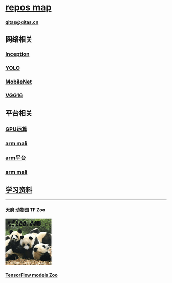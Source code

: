 ﻿# [repos map](https://github.com/tfzoo/repomap) 

#### qitas@qitas.cn

## 网络相关

### [Inception](https://github.com/tfzoo/Inception) 

### [YOLO](https://github.com/tfzoo/YOLO) 

### [MobileNet](https://github.com/tfzoo/MobileNet) 

### [VGG16](https://github.com/tfzoo/VGG16) 

## 平台相关

### [GPU运算](https://github.com/tfzoo/GPU) 

### [arm mali](https://github.com/tfzoo/mali) 

### [arm平台](https://github.com/tfzoo/arm) 

### [arm mali](https://github.com/tfzoo/mali) 


## [学习资料](https://github.com/tfzoo/samples) 

---

#### 天府 动物园 TF Zoo
[![sites](tfzoo/tfzoo.png)](http://www.tfzoo.com)
####  [TensorFlow models Zoo](http://www.tfzoo.com)



